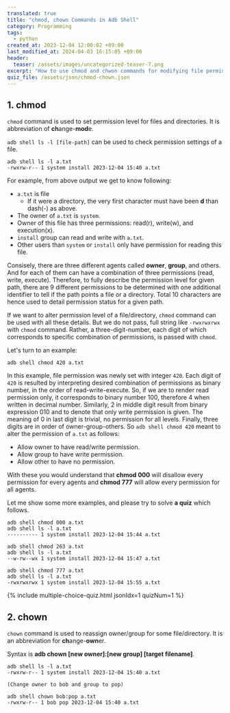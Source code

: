 ```yaml
---
translated: true
title: "chmod, chown Commands in Adb Shell"
category: Programming
tags:
  - python
created_at: 2023-12-04 12:00:02 +09:00
last_modified_at: 2024-04-03 16:15:05 +09:00
header:
  teaser: /assets/images/uncategorized-teaser-7.png
excerpt: "How to use chmod and chwon commands for modifying file permissions and owners."
quiz_file: /assets/json/chmod-chown.json
---
```


## 1. chmod

`chmod` command is used to set permission level for files and directories.  It is abbreviation of **ch**ange-**mod**e.

`adb shell ls -l [file-path]` can be used to check permission settings of a file. 

```
adb shell ls -l a.txt
-rwxrw-r-- 1 system install 2023-12-04 15:40 a.txt
```

For example, from above output we get to know following:

- `a.txt` is file
	- If it were a directory, the very first character must have been **d** than dash(-) as above.
- The owner of `a.txt` is `system`.
- Owner of this file has three permissions: read(r), write(w), and execution(x).
- `install` group can read and write with `a.txt`.
- Other users than `system` or `install` only have permission for reading this file.

Consisely, there are three different agents called **owner**, **group**, and others.  And for each of them can have a combination of three permissions (read, write, execute).  Therefore, to fully describe the permission level for given path, there are 9 different permissions to be determined with one additional identifier to tell if the path points a file or a directory.  Total 10 characters are hence used to detail permission status for a given path.

If we want to alter permission level of a file/directory, `chmod` command can be used with all these details.  But we do not pass, full string like `-rwxrwxrwx` with `chmod` command.  Rather, a three-digit-number, each digit of which corresponds to specific combination of permissions, is passed with `chmod`.

Let's turn to an example:

```
adb shell chmod 420 a.txt
```

In this example, file permission was newly set with integer `420`.  Each digit of `420` is resulted by interpreting desired combination of permissions as binary number, in the order of read-write-execute.  So, if we are to render read permission only, it corresponds to binary number 100, therefore 4 when written in decimal number.  Similarly, 2 in middle digit result from binary expression 010 and to denote that only write permission is given.  The meaning of 0 in last digit is trivial, no permission for all levels.  Finally, three digits are in order of owner-group-others.  So `adb shell chmod 420` meant to alter the permission of `a.txt` as follows:

- Allow owner to have read/write permission.
- Allow group to have write permission.
- Allow other to have no permission.

With these you would understand that **chmod 000** will disallow every permission for every agents and **chmod 777** will allow every permission for all agents.

Let me show some more examples, and please try to solve **a quiz** which follows.

```
adb shell chmod 000 a.txt
adb shell ls -l a.txt
---------- 1 system install 2023-12-04 15:44 a.txt
```
```
adb shell chmod 263 a.txt
adb shell ls -l a.txt
--w-rw--wx 1 system install 2023-12-04 15:47 a.txt
```
```
adb shell chmod 777 a.txt
adb shell ls -l a.txt
-rwxrwxrwx 1 system install 2023-12-04 15:55 a.txt
```

{% include multiple-choice-quiz.html jsonIdx=1 quizNum=1 %}

## 2. chown

`chown` command is used to reassign owner/group for some file/directory.  It is an abbreviation for **ch**ange-**own**er.

Syntax is **adb chown [new owner]:[new group] [target filename]**.

```
adb shell ls -l a.txt
-rwxrw-r-- 1 system install 2023-12-04 15:40 a.txt

(Change owner to bob and group to pop)

adb shell chown bob:pop a.txt
-rwxrw-r-- 1 bob pop 2023-12-04 15:40 a.txt
```
